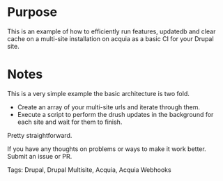 # Purpose

This is an example of how to efficiently run features, updatedb and clear cache on a multi-site installation on acquia 
as a basic CI for your Drupal site.

# Notes
This is a very simple example the basic architecture is two fold.

- Create an array of your multi-site urls and iterate through them.
- Execute a script to perform the drush updates in the background for each site and wait for them to finish.

Pretty straightforward.

If you have any thoughts on problems or ways to make it work better. Submit an issue or PR.


Tags:
Drupal, Drupal Multisite, Acquia, Acquia Webhooks